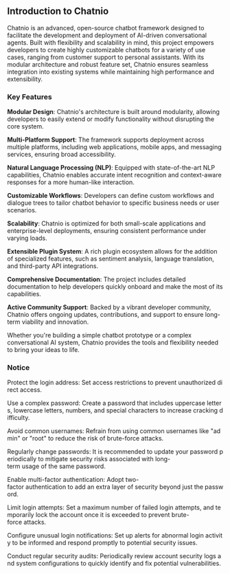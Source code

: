 ## Introduction to Chatnio

Chatnio is an advanced, open-source chatbot framework designed to facilitate the development and deployment of AI-driven conversational agents. Built with flexibility and scalability in mind, this project empowers developers to create highly customizable chatbots for a variety of use cases, ranging from customer support to personal assistants. With its modular architecture and robust feature set, Chatnio ensures seamless integration into existing systems while maintaining high performance and extensibility.

### Key Features

**Modular Design**: Chatnio's architecture is built around modularity, allowing developers to easily extend or modify functionality without disrupting the core system.
  
**Multi-Platform Support**: The framework supports deployment across multiple platforms, including web applications, mobile apps, and messaging services, ensuring broad accessibility.

**Natural Language Processing (NLP)**: Equipped with state-of-the-art NLP capabilities, Chatnio enables accurate intent recognition and context-aware responses for a more human-like interaction.

**Customizable Workflows**: Developers can define custom workflows and dialogue trees to tailor chatbot behavior to specific business needs or user scenarios.

**Scalability**: Chatnio is optimized for both small-scale applications and enterprise-level deployments, ensuring consistent performance under varying loads.

**Extensible Plugin System**: A rich plugin ecosystem allows for the addition of specialized features, such as sentiment analysis, language translation, and third-party API integrations.

**Comprehensive Documentation**: The project includes detailed documentation to help developers quickly onboard and make the most of its capabilities.

**Active Community Support**: Backed by a vibrant developer community, Chatnio offers ongoing updates, contributions, and support to ensure long-term viability and innovation.

Whether you're building a simple chatbot prototype or a complex conversational AI system, Chatnio provides the tools and flexibility needed to bring your ideas to life.

### Notice

Protect the login address: Set access restrictions to prevent unauthorized direct access.
    
Use a complex password: Create a password that includes uppercase letters, lowercase letters, numbers, and special characters to increase cracking difficulty.
    
Avoid common usernames: Refrain from using common usernames like "admin" or "root" to reduce the risk of brute-force attacks.
    
Regularly change passwords: It is recommended to update your password periodically to mitigate security risks associated with long-term usage of the same password.
    
Enable multi-factor authentication: Adopt two-factor authentication to add an extra layer of security beyond just the password.
    
Limit login attempts: Set a maximum number of failed login attempts, and temporarily lock the account once it is exceeded to prevent brute-force attacks.
    
Configure unusual login notifications: Set up alerts for abnormal login activity to be informed and respond promptly to potential security issues.
    
Conduct regular security audits: Periodically review account security logs and system configurations to quickly identify and fix potential vulnerabilities.
        